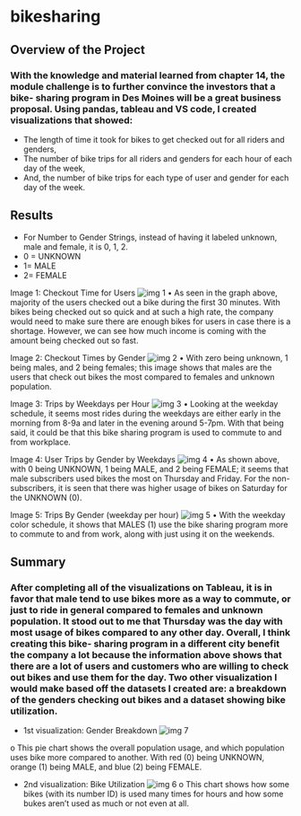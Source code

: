 # bikesharing
## Overview of the Project
### With the knowledge and material learned from chapter 14, the module challenge is to further convince the investors that a bike- sharing program in Des Moines will be a great business proposal. Using pandas, tableau and VS code, I created visualizations that showed:
-	The length of time it took for bikes to get checked out for all riders and genders,
-	The number of bike trips for all riders and genders for each hour of each day of the week,
-	And, the number of bike trips for each type of user and gender for each day of the week.
## Results
-	For Number to Gender Strings, instead of having it labeled unknown, male and female, it is 0, 1, 2. 
-	0 = UNKNOWN
-	1= MALE
-	2= FEMALE


Image 1: Checkout Time for Users
![img 1](https://user-images.githubusercontent.com/101531875/183233383-8e48b072-4601-42f0-8bbf-8ad2841e3fbf.png)
•	As seen in the graph above, majority of the users checked out a bike during the first 30 minutes. With bikes being checked out so quick and at such a high rate, the company would need to make sure there are enough bikes for users in case there is a shortage. However, we can see how much income is coming with the amount  being checked out so fast. 

Image 2: Checkout Times by Gender
![img 2](https://user-images.githubusercontent.com/101531875/183233399-7ee4d8e2-823b-42c0-a8c5-e3e186ea1b70.png)
•	With zero being unknown, 1 being males, and 2 being females; this image shows that males are the users that check out bikes the most compared to females and unknown population. 

Image 3: Trips by Weekdays per Hour
![img 3](https://user-images.githubusercontent.com/101531875/183233410-8770c75b-0c61-4668-892e-b51c688ad773.png)
•	Looking at the weekday schedule, it seems most rides during the weekdays are either early in the morning from 8-9a and later in the evening around 5-7pm. With that being said, it could be that this bike sharing program is used to commute to and from workplace.

Image 4: User Trips by Gender by Weekdays
 ![img 4](https://user-images.githubusercontent.com/101531875/183233421-3c479da5-d4bc-490b-aeee-a4c6a7356931.png)
•	As shown above, with 0 being UNKNOWN, 1 being MALE, and 2 being FEMALE; it seems that male subscribers used bikes the most on Thursday and Friday. For the non- subscribers, it is seen that there was higher usage of bikes on Saturday for the UNKNOWN (0).

Image 5: Trips By Gender (weekday per hour)
![img 5](https://user-images.githubusercontent.com/101531875/183233428-8d4700e8-3987-4bf3-88c1-869260dc11cd.png)
•	With the weekday color schedule, it shows that MALES (1) use the bike sharing program more to commute to and from work, along with just using it on the weekends. 

## Summary
### After completing all of the visualizations on Tableau, it is in favor that male tend to use bikes more as a way to commute, or just to ride in general compared to females and unknown population. It stood out to me that Thursday was the day with most usage of bikes compared to any other day. Overall, I think creating this bike- sharing program in a different city benefit the company a lot because the information above shows that there are a lot of users and customers who are willing to check out bikes and use them for the day. Two other visualization I would make based off the datasets I created are: a breakdown of the genders checking out bikes and a dataset showing bike utilization. 

-	1st visualization: Gender Breakdown
![img 7](https://user-images.githubusercontent.com/101531875/183233442-eb7614fe-75cd-4fd3-9bf9-bba2041a6905.png)

o	This pie chart shows the overall population usage, and which population uses bike more compared to another. With red (0) being UNKNOWN, orange (1) being MALE, and blue (2) being FEMALE. 
-	2nd visualization: Bike Utilization
![img 6](https://user-images.githubusercontent.com/101531875/183233451-34f33b30-adae-43c6-96c2-b85ead63752b.png)
o	This chart shows how some bikes (with its number ID) is used many times for hours and how some bukes aren’t used as much or not even at all. 
